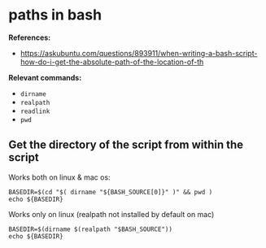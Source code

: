 # paths in bash

**References:**
- https://askubuntu.com/questions/893911/when-writing-a-bash-script-how-do-i-get-the-absolute-path-of-the-location-of-th


**Relevant commands:**
- `dirname`
- `realpath`
- `readlink`
- `pwd`



## Get the directory of the script from within the script

Works both on linux & mac os:

~~~~
BASEDIR=$(cd "$( dirname "${BASH_SOURCE[0]}" )" && pwd )
echo ${BASEDIR}
~~~~

Works only on linux (realpath not installed by default on mac)

~~~~
BASEDIR=$(dirname $(realpath "$BASH_SOURCE"))
echo ${BASEDIR}
~~~~
